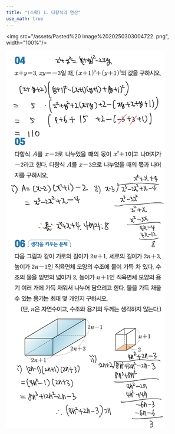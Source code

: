 ```yaml
---
title: "(스확) 1. 다항식의 연산"
use_math: true
---
```


<img src="/assets/Pasted%20 image%2020250303004722. png", width="100%"/>

<img src="/assets/Pasted%20image%2020250303004914.png"/>